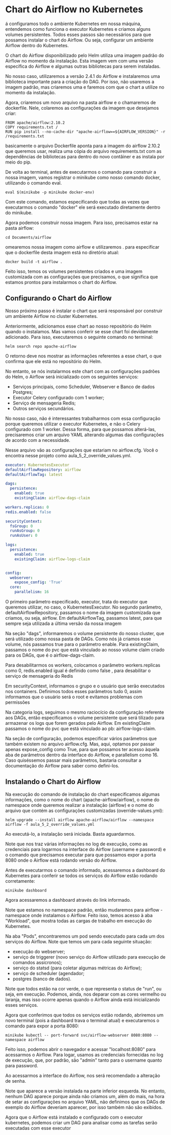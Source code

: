 # Chart do Airflow no Kubernetes

á configuramos todo o ambiente Kubernetes em nossa máquina, entendemos como funciona o executor Kubernetes e criamos alguns volumes persistentes. Todos esses passos são necessários para que possamos instalar o chart do Airflow. Ou seja, configurar um ambiente Airflow dentro do Kubernetes.

O chart do Airflow disponibilizado pelo Helm utiliza uma imagem padrão do Airflow no momento da instalação. Esta imagem vem com uma versão específica do Airflow e algumas outras bibliotecas para serem instaladas.

No nosso caso, utilizaremos a versão 2.4.1 do Airflow e instalaremos uma biblioteca importante para a criação do DAG. Por isso, não usaremos a imagem padrão, mas criaremos uma e faremos com que o chart a utilize no momento da instalação.

Agora, criaremos um novo arquivo na pasta airflow e o chamaremos de dockerfile. Nele, colaremos as configurações da imagem que desejamos criar:

```docker
FROM apache/airflow:2.10.2
COPY requirements.txt /
RUN pip install --no-cache-dir "apache-airflow==${AIRFLOW_VERSION}" -r /requirements.txt
```

basicamente o arquivo Dockerfile aponta para a imagem do airflow 2.10.2 que queremos usar, realiza uma cópia do arquivo requirements.txt com as dependências de bibliotecas para dentro do novo contâiner e as instala por meio do pip.

De volta ao terminal, antes de executarmos o comando para construir a nossa imagem, vamos registrar o minikube como nosso comando docker, utilizando o comando eval.

```shell
eval $(minikube -p minikube docker-env)
```

Com este comando, estamos especificando que todas as vezes que executarmos o comando "docker" ele será executado diretamente dentro do minikube.

Agora podemos construir nossa imagem. Para isso, precisamos estar na pasta airflow:

```shell
cd Documents/airflow
```

omearemos nossa imagem como airflow e utilizaremos . para especificar que o dockerfile desta imagem está no diretório atual:

```shell
docker build -t airflow .
```

Feito isso, temos os volumes persistentes criados e uma imagem customizada com as configurações que precisamos, o que significa que estamos prontos para instalarmos o chart do Airflow.

## Configurando o Chart do Airflow

Nosso próximo passo é instalar o chart que será responsável por construir um ambiente Airflow no cluster Kubernetes.

Anteriormente, adicionamos esse chart ao nosso repositório do Helm quando o instalamos. Mas vamos conferir se esse chart foi devidamente adicionado. Para isso, executaremos o seguinte comando no terminal:

```shell
helm search repo apache-airflow 
```

O retorno deve nos mostrar as informações referentes a esse chart, o que confirma que ele está no repositório do Helm.

No entanto, se nós instalarmos este chart com as configurações padrões do Helm, o Airflow será inicializado com os seguintes serviços:

* Serviços principais, como Scheduler, Webserver e Banco de dados Postgres;
* Executor Celery configurado com 1 worker;
* Serviço de mensageria Redis;
* Outros serviços secundários.

No nosso caso, não é interessantes trabalharmos com essa configuração porque queremos utilizar o executor Kubernetes, e não o Celery configurado com 1 worker. Dessa forma, para que possamos alterá-las, precisaremos criar um arquivo YAML alterando algumas das configurações de acordo com a necessidade.

Nesse arquivo vão as configurações que estariam no airflow.cfg. Você o encontra nesse projeto como aula_5_2_override_values.yml.

```yml
executor: KubernetesExecutor
defaultAirflowRepository: airflow
defaultAirflowTag: latest

dags:
  persistence:
    enabled: true
    existingClaim: airflow-dags-claim

workers.replicas: 0
redis.enabled: false

securityContext:
  fsGroup: 0
  runAsGroup: 0
  runAsUser: 0

logs:
  persistence:
    enabled: true
    existingClaim: airflow-logs-claim


config:
  webserver:
    expose_config: 'True'
  core:
    parallelism: 16
```

O primeiro parâmetro especificado, executor, trata do executor que queremos utilizar, no caso, o KubernetesExecutor. No segundo parâmetro, defaultAirflowRepository, passamos o nome da imagem customizada que criamos, ou seja, airflow. Em defaultAirflowTag, passamos latest, para que sempre seja utilizada a última versão da nossa imagem

Na seção "dags", informaremos o volume persistente do nosso cluster, que será utilizado como nossa pasta de DAGs. Como nós já criamos esse volume, nós passamos true para o parâmetro enable. Para existingClaim, passamos o nome do pvc que está vinculado ao nosso volume claim criado para os DAGs, que é o airflow-dags-claim.

Para desabilitarmos os workers, colocamos o parâmetro workers.replicas como 0, redis.enabled igual é definido como false , para desabilitar o serviço de mensageria do Redis

Em securityContext, informamos o grupo e o usuário que serão executados nos containers. Definimos todos esses parâmetros tudo 0, assim informamos que o usuário será o root e evitamos problemas com permissões

Na categoria logs, seguimos o mesmo raciocício da configuração referente aos DAGs, então especificamos o volume persistente que será tilizado para armazenar os logs que forem gerados pelo Airflow. Em existingClaim passamos o nome do pvc que está vinculado ao pb: airflow-logs-claim.

Na seção de configuração, podemos especificar vários parâmetros que também existem no arquivo airflow.cfg. Mas, aqui, optamos por passar apenas expose_config como True, para que possamos ter acesso àquela aba de parâmetros dentro da interface do Airflow, e parallelism como 16. Caso quiséssemos passar mais parâmetros, bastaria consultar a documentação do Airflow para saber como defini-los.

## Instalando o Chart do Airflow

Na execução do comando de instalação do chart especificamos algumas informações, como o nome do chart (apache-airflow/airflow), o nome do namespace onde queremos realizar a instalação (airflow) e o nome do arquivo que contém as configurações customizadas (override-values.yml):

```shell
helm upgrade --install airflow apache-airflow/airflow --namespace airflow -f aula_5_2_override_values.yml
```

Ao executá-lo, a instalação será iniciada. Basta aguardarmos.

Note que nos traz várias informações no log de execução, como as credenciais para logarmos na interface do Airflow (username e password) e o comando que precisamos executar para que possamos expor a porta 8080 onde o Airflow está rodando versão do Airflow.

Antes de executarmos o comando informado, acessaremos a dashboard do Kubernetes para conferir se todos os serviços do Airflow estão rodando corretamente:

```shell
minikube dashboard
```

Agora acessaremos a dashboard através do link informado.

Note que estamos no namespace padrão, então mudaremos para airflow - namespace onde instalamos o Airflow. Feito isso, temos acesso à aba "Workload", que mostra todas as cargas de trabalho em execução do Kubernetes.

Na aba "Pods", encontraremos um pod sendo executado para cada um dos serviços do Airflow. Note que temos um para cada seguinte situação:

* execução do webserver;
* serviço de triggerer (novo serviço do Airflow utilizado para execução de comandos assícronos);
* serviço do statsd (para coletar algumas métricas do Airflow);
* serviço de scheduler (agendador;
* postgres (banco de dados).

Note que todos estão na cor verde, o que representa o status de "run", ou seja, em execução. Podemos, ainda, nos deparar com as cores vermelho ou laranja, mas isso ocorre apenas quando o Airflow ainda está inicializando esses serviços.

Agora que conferimos que todos os serviços estão rodando, abriremos um novo terminal (pois a dashboard trava o terminal atual) e executaremos o comando para expor a porta 8080:

```shell
minikube kubectl -- port-forward svc/airflow-webserver 8080:8080 --namespace airflow
```

Feito isso, podemos abrir o navegador e acessar "localhost:8080" para acessarmos o Airflow. Para logar, usamos as credenciais fornecidas no log de execução, que, por padrão, são "admin" tanto para o username quanto para password.

Ao acessarmos a interface do Airflow, nos será recomendado a alteração de senha.

Note que aparece a versão instalada na parte inferior esquerda. No entanto, nenhum DAG aparece porque ainda não criamos um, além do mais, na hora de setar as configurações no arquivo YAML, não definimos que os DAGs de exemplo do Airflow deveriam aparecer, por isso também não são exibidos.

Agora que o Airflow está instalado e configurado com o executor kubernetes, podemos criar um DAG para analisar como as tarefas serão executadas com esse executor
